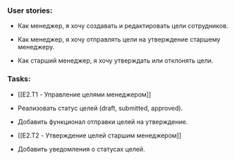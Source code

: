 ### User stories:

- Как менеджер, я хочу создавать и редактировать цели сотрудников.
    
- Как менеджер, я хочу отправлять цели на утверждение старшему менеджеру.
    
- Как старший менеджер, я хочу утверждать или отклонять цели.
    

### Tasks:

- [[E2.T1 - Управление целями менеджером]]
    
- Реализовать статус целей (draft, submitted, approved).
    
- Добавить функционал отправки целей на утверждение.
    
- [[E2.T2 - Утверждение целей старшим менеджером]]
    
- Добавить уведомления о статусах целей.